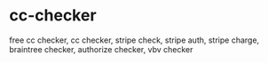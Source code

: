 # cc-checker
free cc checker, cc checker, stripe check, stripe auth, stripe charge, braintree checker, authorize checker, vbv checker
